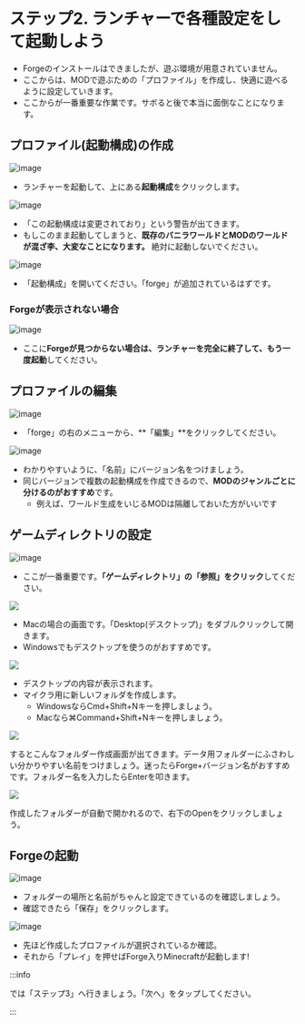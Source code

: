 
# ステップ2. ランチャーで各種設定をして起動しよう

-   Forgeのインストールはできましたが、遊ぶ環境が用意されていません。
-   ここからは、MODで遊ぶための「プロファイル」を作成し、快適に遊べるように設定していきます。
-   ここからが一番重要な作業です。サボると後で本当に面倒なことになります。

## プロファイル(起動構成)の作成

![image](https://images.ctfassets.net/44sq8tmkumx2/5AvTelnnQlQreyTb4Q0QoA/ee1cadec2118b97de9069b5f1ea5a5c4/image.png)

-   ランチャーを起動して、上にある**起動構成**をクリックします。

![image](https://images.ctfassets.net/44sq8tmkumx2/4TyNIoinoX02ntqgtsXnh2/be747de95bd1f1884c7c80daae38cf47/image.png)

- 「この起動構成は変更されており」という警告が出てきます。
- もしこのまま起動してしまうと、**既存のバニラワールドとMODのワールドが混ざ李、大変なことになります。** 絶対に起動しないでください。

![image](https://images.ctfassets.net/44sq8tmkumx2/1i4QTLwuSee3AXK9CCiXiW/08045fd9154d217a0251e2a066daa784/image.png)

- 「起動構成」を開いてください。「forge」が追加されているはずです。

### Forgeが表示されない場合

![image](https://images.ctfassets.net/44sq8tmkumx2/3yag2qVurhI1E1RiVcitcH/da06018d78091614d8341c29e642a8ec/image.png)

- ここに**Forgeが見つからない場合は、ランチャーを完全に終了して、もう一度起動**してください。

## プロファイルの編集

![image](https://images.ctfassets.net/44sq8tmkumx2/7N1zgpjmaxQ8iUl3MLO3Fn/f6687f8bd5d61a3d8b1d3e5a17b3ca4e/image.png)

- 「forge」の右のメニューから、**「編集」**をクリックしてください。

![image](https://images.ctfassets.net/44sq8tmkumx2/2X0WXWpbBGa0HKCZV0RZNV/1f31c87ac9b6bb4110c3bcd53341707a/image.png)

- わかりやすいように、「名前」にバージョン名をつけましょう。
- 同じバージョンで複数の起動構成を作成できるので、**MODのジャンルごとに分けるのがおすすめ**です。
  - 例えば、ワールド生成をいじるMODは隔離しておいた方がいいです 


## ゲームディレクトリの設定

![image](https://images.ctfassets.net/44sq8tmkumx2/1nWe4NhKb10Z8E1heyjygQ/00ee1f87d2376b908cffac8c9c9f2772/image.png)

- ここが一番重要です。**「ゲームディレクトリ」の「参照」をクリック**してください。

[![](https://www.napoan.com/wp-content/uploads/2017/02/2017-02-14-21.16.58-Preview_ms6j9m.jfif)](https://www.napoan.com/wp-content/uploads/2017/02/2017-02-14-21.16.58-Preview_ms6j9m.jfif)

- Macの場合の画面です。「Desktop(デスクトップ)」をダブルクリックして開きます。
- Windowsでもデスクトップを使うのがおすすめです。

![](https://cdn-ak.f.st-hatena.com/images/fotolife/s/sasigume/20210208/20210208093759.png)

- デスクトップの内容が表示されます。
- マイクラ用に新しいフォルダを作成します。
  - WindowsならCmd+Shift+Nキーを押しましょう。
  - Macなら⌘Command+Shift+Nキーを押しましょう。

[![](https://www.napoan.com/wp-content/uploads/2017/02/2017-02-14-21.15.14-Finder_zlc3wv.jfif)](https://www.napoan.com/wp-content/uploads/2017/02/2017-02-14-21.15.14-Finder_zlc3wv.jfif)

するとこんなフォルダー作成画面が出てきます。データ用フォルダーにふさわしい分かりやすい名前をつけましょう。迷ったらForge+バージョン名がおすすめです。フォルダー名を入力したらEnterを叩きます。

![](https://cdn-ak.f.st-hatena.com/images/fotolife/s/sasigume/20210208/20210208093803.png)

作成したフォルダーが自動で開かれるので、右下のOpenをクリックしましょう。

## Forgeの起動

![image](https://images.ctfassets.net/44sq8tmkumx2/11KNt6dJ4KHXeSguzndMbg/70d6fc53887ac93e80615ce94cef905a/image.png)

-   フォルダーの場所と名前がちゃんと設定できているのを確認しましょう。
-   確認できたら「保存」をクリックします。

![image](https://images.ctfassets.net/44sq8tmkumx2/0woPa7WwHAGaxDW7q46lw/9a83c923150484416284e6c3f080440f/image.png)

-   先ほど作成したプロファイルが選択されているか確認。
-   それから「プレイ」を押せばForge入りMinecraftが起動します!

:::info

では「ステップ3」へ行きましょう。「次へ」をタップしてください。

:::
